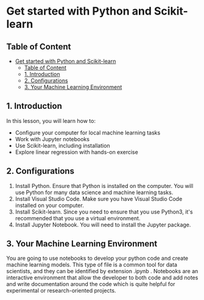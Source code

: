 # Get started with Python and Scikit-learn

## Table of Content
- [Get started with Python and Scikit-learn](#get-started-with-python-and-scikit-learn)
  - [Table of Content](#table-of-content)
  - [1. Introduction](#1-introduction)
  - [2. Configurations](#2-configurations)
  - [3. Your Machine Learning Environment](#3-your-machine-learning-environment)

## 1. Introduction
In this lesson, you will learn how to:
- Configure your computer for local machine learning tasks
- Work with Jupyter notebooks
- Use Scikit-learn, including installation
- Explore linear regression with hands-on exercise

## 2. Configurations
1. Install Python.
Ensure that Python is installed on the computer. You will use Python for many data science and machine learning tasks. 
2. Install Visual Studio Code. 
Make sure you have Visual Studio Code installed on your computer. 
3. Install Scikit-learn.
Since you need to ensure that you use Python3, it's recommended that you use a virtual environment.
4. Install Jupyter Notebook.
You will need to install the Jupyter package.

## 3. Your Machine Learning Environment
You are going to use notebooks to develop your python code and create machine learning models. This type of file is a common tool for data scientists, and they can be identified by extension .ipynb .
Notebooks are an interactive environment that allow the developer to both code and add notes and write documentation around the code which is quite helpful for experimental or research-oriented projects.

